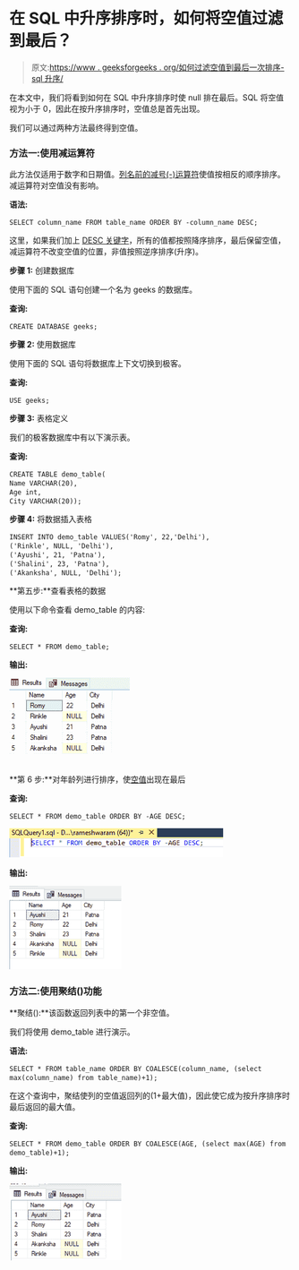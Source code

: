 # 在 SQL 中升序排序时，如何将空值过滤到最后？

> 原文:[https://www . geeksforgeeks . org/如何过滤空值到最后一次排序-sql 升序/](https://www.geeksforgeeks.org/how-to-filter-null-values-to-last-while-sorting-ascending-in-sql/)

在本文中，我们将看到如何在 SQL 中升序排序时使 null 排在最后。SQL 将空值视为小于 0，因此在按升序排序时，空值总是首先出现。

我们可以通过两种方法最终得到空值。

### **方法一:使用减运算符**

此方法仅适用于数字和日期值。[列名前的减号(-)运算符](https://www.geeksforgeeks.org/sql-minus-operator/)使值按相反的顺序排序。减运算符对空值没有影响。

**语法:**

```
SELECT column_name FROM table_name ORDER BY -column_name DESC;
```

这里，如果我们加上 [DESC 关键字](https://www.geeksforgeeks.org/order-by-in-ms-sql-server/)，所有的值都按照降序排序，最后保留空值，减运算符不改变空值的位置，非值按照逆序排序(升序)。

**步骤 1:** 创建数据库

使用下面的 SQL 语句创建一个名为 geeks 的数据库。

**查询:**

```
CREATE DATABASE geeks;
```

**步骤 2:** 使用数据库

使用下面的 SQL 语句将数据库上下文切换到极客。

**查询:**

```
USE geeks;
```

**步骤 3:** 表格定义

我们的极客数据库中有以下演示表。

**查询:**

```
CREATE TABLE demo_table(
Name VARCHAR(20),
Age int,
City VARCHAR(20));
```

**步骤 4:** 将数据插入表格

```
INSERT INTO demo_table VALUES('Romy', 22,'Delhi'),
('Rinkle', NULL, 'Delhi'),
('Ayushi', 21, 'Patna'),
('Shalini', 23, 'Patna'),
('Akanksha', NULL, 'Delhi');
```

**第五步:**查看表格的数据

使用以下命令查看 demo_table 的内容:

**查询:**

```
SELECT * FROM demo_table;
```

**输出:**

![](img/15acdd1ed6d8baa7d3e78f16a0fd6b76.png)

**第 6 步:**对年龄列进行排序，使[空值](https://www.geeksforgeeks.org/sql-null-values/)出现在最后

**查询:**

```
SELECT * FROM demo_table ORDER BY -AGE DESC;
```

![](img/826a1cdc6a7be9fed82961fa8e63a7e2.png)

**输出:**

![](img/0f9ddbe1fdb9ae8e08634f82f5df2bcb.png)

### **方法二:使用聚结()功能**

**聚结():**该函数返回列表中的第一个非空值。

我们将使用 demo_table 进行演示。

**语法:**

```
SELECT * FROM table_name ORDER BY COALESCE(column_name, (select max(column_name) from table_name)+1);
```

在这个查询中，聚结使列的空值返回列的(1+最大值)，因此使它成为按升序排序时最后返回的最大值。

**查询:**

```
SELECT * FROM demo_table ORDER BY COALESCE(AGE, (select max(AGE) from demo_table)+1);
```

**输出:**

![](img/2c22621a2d701447136271f3aa17df67.png)